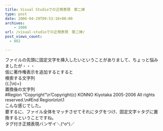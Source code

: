 ```yaml
---
title: Visual Studioでの正規表現　第二弾
type: post
date: 2006-04-29T09:53:10+00:00
archives:
    - 2006
url: /visual-studioでの正規表現　第二弾/
post_views_count:
  - 882

---
```

ファイルの先頭に固定文字を挿入したいということがありまして、ちょっと悩みましたが・・・  
仮に著作権表示を追加するとすると  
検索する文字列  
{(.|\n)+}  
置換後の文字列  
#Region &#8220;Copyright&#8221;\n&#8217;Copyright(c) KONNO Kiyotaka 2005-2006 All rights reserved.\n#End Region\n\n\1  
こんな感じでした。  
要するに、ファイル全体をマッチさせてそれにタグをつけ、固定文字＋タグに置換するということですね。  
タグ付き正規表現バンザイ＼(^o^)／